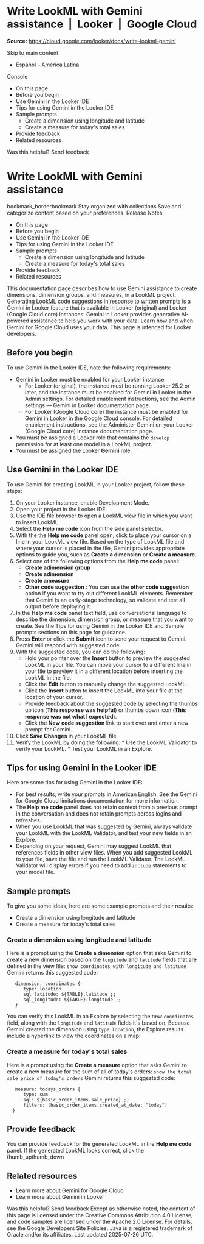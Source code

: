 # Write LookML with Gemini assistance  |  Looker  |  Google Cloud

**Source:** https://cloud.google.com/looker/docs/write-lookml-gemini

Skip to main content 
  * Español – América Latina

Console 


  * On this page
  * Before you begin
  * Use Gemini in the Looker IDE
  * Tips for using Gemini in the Looker IDE
  * Sample prompts
    * Create a dimension using longitude and latitude
    * Create a measure for today's total sales
  * Provide feedback
  * Related resources




Was this helpful?
Send feedback 
#  Write LookML with Gemini assistance
bookmark_borderbookmark Stay organized with collections  Save and categorize content based on your preferences.
Release Notes 
  * On this page
  * Before you begin
  * Use Gemini in the Looker IDE
  * Tips for using Gemini in the Looker IDE
  * Sample prompts
    * Create a dimension using longitude and latitude
    * Create a measure for today's total sales
  * Provide feedback
  * Related resources


This documentation page describes how to use Gemini assistance to create dimensions, dimension groups, and measures, in a LookML project. Generating LookML code suggestions in response to written prompts is a Gemini in Looker feature that is available in Looker (original) and Looker (Google Cloud core) instances.
Gemini in Looker provides generative AI-powered assistance to help you work with your data.
Learn how and when Gemini for Google Cloud uses your data.
This page is intended for Looker developers.
## Before you begin
To use Gemini in the Looker IDE, note the following requirements:
  * Gemini in Looker must be enabled for your Looker instance: 
    * For Looker (original), the instance must be running Looker 25.2 or later, and the instance must be enabled for Gemini in Looker in the Admin settings. For detailed enablement instructions, see the Admin settings — Gemini in Looker documentation page.
    * For Looker (Google Cloud core) the instance must be enabled for Gemini in Looker in the Google Cloud console. For detailed enablement instructions, see the Administer Gemini on your Looker (Google Cloud core) instance documentation page.
  * You must be assigned a Looker role that contains the `develop` permission for at least one model in a LookML project.
  * You must be assigned the Looker **Gemini** role.


## Use Gemini in the Looker IDE
To use Gemini for creating LookML in your Looker project, follow these steps:
  1. On your Looker instance, enable Development Mode.
  2. Open your project in the Looker IDE.
  3. Use the IDE file browser to open a LookML view file in which you want to insert LookML.
  4. Select the **Help me code** icon from the side panel selector.
  5. With the the **Help me code** panel open, click to place your cursor on a line in your LookML view file. Based on the type of LookML file and where your cursor is placed in the file, Gemini provides appropriate options to guide you, such as **Create a dimension** or **Create a measure**.
  6. Select one of the following options from the **Help me code** panel:
     * **Create adimension group**
     * **Create adimension**
     * **Create ameasure**
     * **Other code suggestion** : You can use the **other code suggestion** option if you want to try out different LookML elements. Remember that Gemini is an early-stage technology, so validate and test all output before deploying it.
  7. In the **Help me code** panel text field, use conversational language to describe the dimension, dimension group, or measure that you want to create. See the Tips for using Gemini in the Looker IDE and Sample prompts sections on this page for guidance.
  8. Press **Enter** or click the **Submit** icon to send your request to Gemini. Gemini will respond with suggested code.
  9. With the suggested code, you can do the following:
     * Hold your pointer over the **Insert** button to preview the suggested LookML in your file. You can move your cursor to a different line in your file to preview it in a different location before inserting the LookML in the file.
     * Click the **Edit** button to manually change the suggested LookML.
     * Click the **Insert** button to insert the LookML into your file at the location of your cursor.
     * Provide feedback about the suggested code by selecting the thumbs up icon (**This response was helpful**) or thumbs down icon (**This response was not what I expected**).
     * Click the **New code suggestion** link to start over and enter a new prompt for Gemini.
  10. Click **Save Changes** in your LookML file.
  11. Verify the LookML by doing the following:
     * Use the LookML Validator to verify your LookML.
     * Test your LookML in an Explore.


## Tips for using Gemini in the Looker IDE
Here are some tips for using Gemini in the Looker IDE:
  * For best results, write your prompts in American English. See the Gemini for Google Cloud limitations documentation for more information.
  * The **Help me code** panel does not retain context from a previous prompt in the conversation and does not retain prompts across logins and refreshes.
  * When you use LookML that was suggested by Gemini, always validate your LookML with the LookML Validator, and test your new fields in an Explore.
  * Depending on your request, Gemini may suggest LookML that references fields in other view files. When you add suggested LookML to your file, save the file and run the LookML Validator. The LookML Validator will display errors if you need to add `include` statements to your model file.


## Sample prompts
To give you some ideas, here are some example prompts and their results:
  * Create a dimension using longitude and latitude
  * Create a measure for today's total sales


### Create a dimension using longitude and latitude
Here is a prompt using the **Create a dimension** option that asks Gemini to create a new dimension based on the `longitude` and `latitude` fields that are defined in the view file:
`show coordinates with longitude and latitude`
Gemini returns this suggested code:
```
   dimension: coordinates {
      type: location
      sql_latitude: ${TABLE}.latitude ;;
      sql_longitude: ${TABLE}.longitude ;;
   }

```

You can verify this LookML in an Explore by selecting the new `coordinates` field, along with the `longitude` and `latitude` fields it's based on. Because Gemini created the dimension using `type:location`, the Explore results include a hyperlink to view the coordinates on a map:
### Create a measure for today's total sales
Here is a prompt using the **Create a measure** option that asks Gemini to create a new measure for the sum of all of today's orders:
`show the total sale price of today's orders`
Gemini returns this suggested code:
```
   measure: todays_orders {
      type: sum
      sql: ${basic_order_items.sale_price} ;;
      filters: [basic_order_items.created_at_date: "today"]
  }

```

## Provide feedback
You can provide feedback for the generated LookML in the **Help me code** panel. If the generated LookML looks correct, click the thumb_upthumb_down
## Related resources
  * Learn more about Gemini for Google Cloud
  * Learn more about Gemini in Looker


Was this helpful?
Send feedback 
Except as otherwise noted, the content of this page is licensed under the Creative Commons Attribution 4.0 License, and code samples are licensed under the Apache 2.0 License. For details, see the Google Developers Site Policies. Java is a registered trademark of Oracle and/or its affiliates.
Last updated 2025-07-26 UTC.


